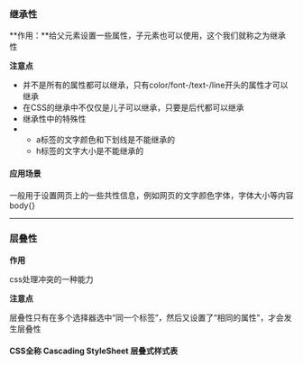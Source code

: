 ### 继承性

**作用：**给父元素设置一些属性，子元素也可以使用，这个我们就称之为继承性

**注意点**

* 并不是所有的属性都可以继承，只有color/font-/text-/line开头的属性才可以继承
* 在CSS的继承中不仅仅是儿子可以继承，只要是后代都可以继承
* 继承性中的特殊性
* * a标签的文字颜色和下划线是不能继承的
  * h标签的文字大小是不能继承的

#### 应用场景

一般用于设置网页上的一些共性信息，例如网页的文字颜色字体，字体大小等内容body{}

---

### 层叠性

**作用**

css处理冲突的一种能力

**注意点**

层叠性只有在多个选择器选中“同一个标签”，然后又设置了“相同的属性”，才会发生层叠性

#### CSS全称  Cascading StyleSheet   层叠式样式表



